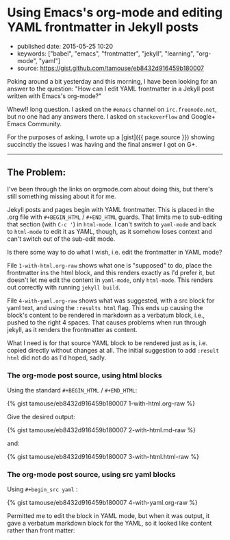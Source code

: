# Using Emacs's org-mode and editing YAML frontmatter in Jekyll posts

- published date: 2015-05-25 10:20
- keywords: ["babel", "emacs", "frontmatter", "jekyll", "learning", "org-mode", "yaml"]
- source: https://gist.github.com/tamouse/eb8432d916459b180007



Poking around a bit yesterday and this morning, I have been looking
for an answer to the question: "How can I edit YAML frontmatter in a
Jekyll post written with Emacs's org-mode?"


Whew!! long question. I asked on the `#emacs` channel on
`irc.freenode.net`, but no one had any answers there. I asked on
`stackoverflow` and Google+ Emacs Community.

For the purposes of asking, I wrote up a [gist]({{ page.source }})
showing succinctly the issues I was having and the final answer I got
on G+.


*******

## The Problem:

I've been through the links on orgmode.com about doing this, but
there's still something missing about it for me.

Jekyll posts and pages begin with YAML frontmatter. This is placed in
the .org file with `#+BEGIN_HTML` / `#+END_HTML` guards.  That limits me
to sub-editing that section (with `C-c '`) in `html-mode`. I can't switch
to `yaml-mode` and back to `html-mode` to edit it as YAML, though, as it
somehow loses context and can't switch out of the sub-edit mode.

Is there some way to do what I wish, i.e. edit the frontmatter in YAML
mode?

File `1-with-html.org-raw` shows what one is "supposed" to do, place the
frontmatter ins the html block, and this renders exactly as I'd prefer
it, but doesn't let me edit the content in `yaml-mode`, only
`html-mode`. This renders out correctly with running `jekyll build`.

File `4-with-yaml.org-raw` shows what was suggested, with a src block
for yaml text, and using the `:results html` flag.  This ends up
causing the block's content to be rendered in markdown as a verbatum
block, i.e., pushed to the right 4 spaces.  That causes problems when
run through jekyll, as it renders the frontmatter as content.

What I need is for that source YAML block to be rendered just as is,
i.e. copied directly without changes at all. The initial suggestion to
add `:result html` did not do as I'd hoped, sadly.

### The org-mode post source, using html blocks

Using the standard `#+BEGIN_HTML` / `#+END_HTML`:

{% gist tamouse/eb8432d916459b180007 1-with-html.org-raw %}

Give the desired output:

{% gist tamouse/eb8432d916459b180007 2-with-html.md-raw %}

and:

{% gist tamouse/eb8432d916459b180007 3-with-html.html-raw %}

### The org-mode post source, using src yaml blocks

Using `#+begin_src yaml` :

{% gist tamouse/eb8432d916459b180007 4-with-yaml.org-raw %}

Permitted me to edit the block in YAML mode, but when it was output,
it gave a verbatum markdown block for the YAML, so it looked like
content rather than front matter:


```text
